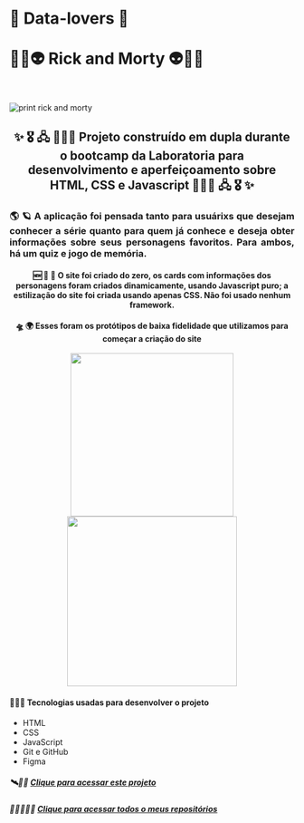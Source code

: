 # 💞 Data-lovers 💞 <br><br> 🌚🌌👽 Rick and Morty 👽🌌🌚
<br>

![print rick and morty](https://user-images.githubusercontent.com/109318160/222904683-b61e078e-7e28-4f46-b271-ffc730f36721.PNG)

<h2 align="center"> ✨ 🎖️ 🖧 👩🏾‍🎓  Projeto construído em dupla durante o bootcamp da Laboratoria para desenvolvimento
e aperfeiçoamento sobre HTML, CSS e Javascript 👩🏾‍🎓 🖧 🎖️ ✨ 
</h2>

<h3 align="justify"> 🌎 🪐  A aplicação foi pensada tanto para usuárixs que desejam conhecer a série 
quanto para quem já conhece e deseja obter informações sobre seus personagens favoritos. Para ambos, há um quiz e jogo de memória.
</h3> 

<h4 align="center">
  🆕 🚀 🔭 O site foi criado do zero, os cards com informações dos personagens foram criados dinamicamente, 
  usando Javascript puro; a estilização do site foi criada usando apenas CSS. Não foi usado nenhum framework.
</h4>

<h4 align="center"> 🛸 🌍 Esses foram os protótipos de baixa fidelidade que utilizamos para começar a criação do site 
  <br><br>
  <img width= "288px" src= "https://user-images.githubusercontent.com/109318160/222907756-6ac88da6-5753-418e-9e82-cb0c662cbe91.PNG">
  <img width= "300px" src= "https://user-images.githubusercontent.com/109318160/222907767-3125f639-9918-4ad1-916f-80e451ea5a07.jpeg">
</h4>

<h4> 👩🏾‍💻 Tecnologias usadas para desenvolver o projeto </h4>

- HTML
- CSS
- JavaScript
- Git e GitHub 
- Figma

##### 🛰️🎯💼 [Clique para acessar este projeto](https://daianedosanjos.github.io/data-lovers/src/)

##### 👩🏾‍💼🎯💼 [Clique para acessar todos o meus repositórios](https://github.com/daianedosanjos?tab=repositories)
